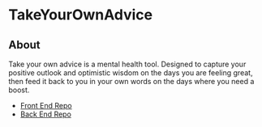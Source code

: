 # TakeYourOwnAdvice

## About
 
Take your own advice is a mental health tool. Designed to capture your positive outlook and optimistic wisdom on the days you are feeling great, then feed it back to you in your own words on the days where you need a boost.

 - [Front End Repo](https://github.com/Ryan-Williams-Dev/tyoa-front-end)
 - [Back End Repo](https://github.com/Ryan-Williams-Dev/tyoa-back-end)
